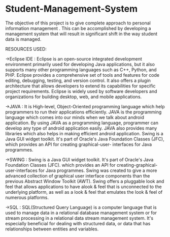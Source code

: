 # Student-Management-System
The objective of this project is to give complete approach to personal information management .
This can be accomplished by developing a management system that will result in significant shift in the way student data is managed.

RESOURCES USED:

->Eclipse IDE : Eclipse is an open-source integrated development environment primarily used for developing Java applications, but it also supports many other programming languages such as C++, Python, and PHP. Eclipse provides a comprehensive set of tools and features for code editing, debugging, testing, and version control. It also offers a plugin architecture that allows developers to extend its capabilities for specific project requirements. Eclipse is widely used by software developers and organizations for building desktop, web, and mobile applications.

->JAVA : It is High-level, Object-Oriented programming language which help programmers to run their applications efficiently. JAVA is the programming language which comes into our minds when we talk about android application. By using JAVA as a programming language, programmer can develop any type of android application easily. JAVA also provides many libraries which also helps in making efficient android application. Swing is a Java GUI widget toolkit. It's part of Oracle's Java Foundation Classes (JFC), which provides an API for creating graphical-user- interfaces for Java programmes.

->SWING : Swing is a Java GUI widget toolkit. It's part of Oracle's Java Foundation Classes (JFC). which provides an API for creating-graphical-user-interfaces for Java programmes. Swing was created to give a more advanced collection of graphical user interface components than the previous Abstract Window Toolkit (AWT). Swing offers a pluggable look and feel that allows applications to have alook & feel that is unconnected to the underlying platform, as well as a look & feel that emulates the look & feel of numerous platforms.

->SQL : SQL(Structured Query Language) is a computer language that is used to manage data in a relational database management system or for stream processing in a relational data stream management system. It's especially beneficial for dealing with structured data, or data that has relationships between entities and variables.
